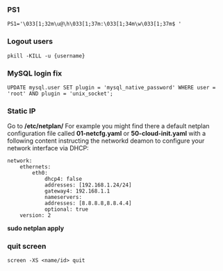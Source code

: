 ### PS1
    PS1='\033[1;32m\u@\h\033[1;37m:\033[1;34m\w\033[1;37m$ '

### Logout users
    pkill -KILL -u {username}
  
### MySQL login fix
    UPDATE mysql.user SET plugin = 'mysql_native_password' WHERE user = 'root' AND plugin = 'unix_socket';

### Static IP
Go to **/etc/netplan/**
For example you might find there a default netplan configuration file called **01-netcfg.yaml** or **50-cloud-init.yaml** with a following content instructing the networkd deamon to configure your network interface via DHCP:

    network:
        ethernets:
            eth0:
                dhcp4: false
                addresses: [192.168.1.24/24]
                gateway4: 192.168.1.1
                nameservers:
                addresses: [8.8.8.8,8.8.4.4]
                optional: true
        version: 2

**sudo netplan apply**

### quit screen
    screen -XS <name/id> quit
